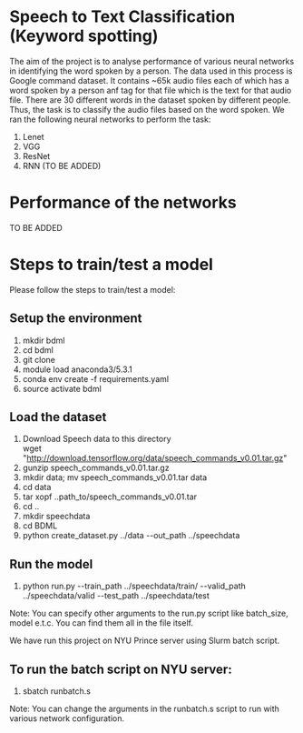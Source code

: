 # Speech to Text Classification (Keyword spotting)
The aim of the project is to analyse performance of various neural networks in identifying the word spoken by a person. The data used in this process is Google command dataset. It contains ~65k audio files each of which has a word spoken by a person  anf tag for that file which is the text for that audio file. There are 30 different words in the dataset spoken by different people. Thus, the task is to classify the audio files based on the word spoken. We ran the following neural networks to perform the task:
1. Lenet
2. VGG
3. ResNet
4. RNN (TO BE ADDED)

# Performance of the networks
TO BE ADDED

# Steps to train/test a model
Please follow the steps to train/test a model: 
## Setup the environment
  1. mkdir bdml 
  2. cd bdml 
  3. git clone 
  4. module load anaconda3/5.3.1
  4. conda env create -f requirements.yaml
  6. source activate bdml
  
## Load the dataset
  1. Download Speech data to this directory  <br />
     wget "http://download.tensorflow.org/data/speech_commands_v0.01.tar.gz"
  2. gunzip speech_commands_v0.01.tar.gz
  3. mkdir data; mv speech_commands_v0.01.tar data
  4. cd data
  5. tar xopf ..path_to/speech_commands_v0.01.tar 
  6. cd ..
  7. mkdir speechdata 
  8. cd BDML
  9. python create_dataset.py ../data --out_path ../speechdata

## Run the model
  1. python run.py --train_path ../speechdata/train/ --valid_path ../speechdata/valid --test_path ../speechdata/test
  
  Note: You can specify other arguments to the run.py script like batch_size, model e.t.c. You can find them all in the file itself.


We have run this project on NYU Prince server using Slurm batch script.
## To run the batch script on NYU server: 
  1. sbatch runbatch.s
  
  Note: You can change the arguments in the runbatch.s script to run with various network configuration.



